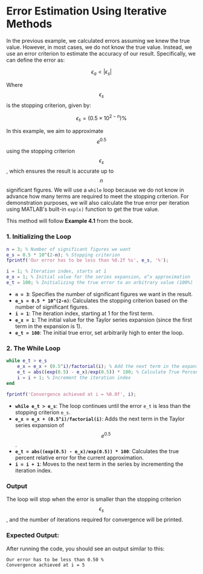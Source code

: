 <script src="https://polyfill.io/v3/polyfill.min.js?features=es6"></script>
<script id="MathJax-script" async src="https://cdn.jsdelivr.net/npm/mathjax@3/es5/tex-mml-chtml.js"></script>

# **Error Estimation Using Iterative Methods**

In the previous example, we calculated errors assuming we knew the true value. However, in most cases, we do not know the true value. Instead, we use an error criterion to estimate the accuracy of our result. Specifically, we can define the error as:

$$
\epsilon_a < | \epsilon_s |
$$

Where $$\epsilon_s$$ is the stopping criterion, given by:

$$
\epsilon_s = (0.5 \times 10^{2-n}) \%
$$

In this example, we aim to approximate $$e^{0.5}$$ using the stopping criterion $$\epsilon_s$$, which ensures the result is accurate up to $$n$$ significant figures. We will use a `while` loop because we do not know in advance how many terms are required to meet the stopping criterion. For demonstration purposes, we will also calculate the true error per iteration using MATLAB's built-in `exp(x)` function to get the true value.

This method will follow **Example 4.1** from the book.

### **1. Initializing the Loop**

```matlab
n = 3; % Number of significant figures we want
e_s = 0.5 * 10^(2-n); % Stopping criterion
fprintf('Our error has to be less than %0.2f %s', e_s, '%');

i = 1; % Iteration index, starts at 1
e_x = 1; % Initial value for the series expansion, e^x approximation
e_t = 100; % Initializing the true error to an arbitrary value (100%)
```

- **`n = 3`**: Specifies the number of significant figures we want in the result.
- **`e_s = 0.5 * 10^(2-n)`**: Calculates the stopping criterion based on the number of significant figures.
- **`i = 1`**: The iteration index, starting at 1 for the first term.
- **`e_x = 1`**: The initial value for the Taylor series expansion (since the first term in the expansion is 1).
- **`e_t = 100`**: The initial true error, set arbitrarily high to enter the loop.

### **2. The While Loop**

```matlab
while e_t > e_s
    e_x = e_x + (0.5^i)/factorial(i); % Add the next term in the expansion
    e_t = abs((exp(0.5) - e_x)/exp(0.5)) * 100; % Calculate True Percent Relative Error
    i = i + 1; % Increment the iteration index
end

fprintf('Convergence achieved at i = %0.0f', i);
```

- **`while e_t > e_s`**: The loop continues until the error `e_t` is less than the stopping criterion `e_s`.
- **`e_x = e_x + (0.5^i)/factorial(i)`**: Adds the next term in the Taylor series expansion of $$e^{0.5}$$.
- **`e_t = abs((exp(0.5) - e_x)/exp(0.5)) * 100`**: Calculates the true percent relative error for the current approximation.
- **`i = i + 1`**: Moves to the next term in the series by incrementing the iteration index.

### **Output**

The loop will stop when the error is smaller than the stopping criterion $$\epsilon_s$$, and the number of iterations required for convergence will be printed.

### **Expected Output:**

After running the code, you should see an output similar to this:

```
Our error has to be less than 0.50 %
Convergence achieved at i = 5
```

